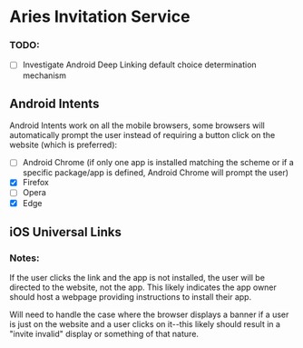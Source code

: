 # Aries Invitation Service

### TODO:

- [ ] Investigate Android Deep Linking default choice determination mechanism

## Android Intents

Android Intents work on all the mobile browsers, some browsers will automatically prompt the user instead of requiring a button click on the website (which is preferred):

- [ ] Android Chrome (if only one app is installed matching the scheme or if a specific package/app is defined, Android Chrome will prompt the user)
- [x] Firefox
- [ ] Opera
- [x] Edge

## iOS Universal Links

### Notes:

If the user clicks the link and the app is not installed, the user will be directed to the website, not the app. This likely indicates the app owner should host a webpage providing instructions to install their app.

Will need to handle the case where the browser displays a banner if a user is just on the website and a user clicks on it--this likely should result in a "invite invalid" display or something of that nature.
